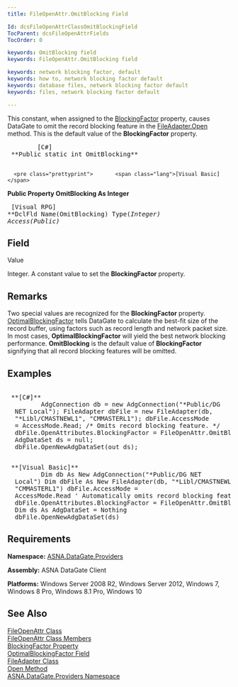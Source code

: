 ```yaml
---
title: FileOpenAttr.OmitBlocking Field

Id: dcsFileOpenAttrClassOmitBlockingField
TocParent: dcsFileOpenAttrFields
TocOrder: 0

keywords: OmitBlocking field
keywords: FileOpenAttr.OmitBlocking field

keywords: network blocking factor, default
keywords: how to, network blocking factor default
keywords: database files, network blocking factor default
keywords: files, network blocking factor default

---
```


This constant, when assigned to the [ BlockingFactor](file-open-attr-class-blocking-factor-property.html) property, causes DataGate to omit the record blocking feature in the [FileAdapter.Open](file-adapter-class-open-method.html) method. This is the default value of the **BlockingFactor** property.
<pre class="prettyprint">        <span class="lang">[C#]</span>
 **Public static int OmitBlocking** 
      </pre>
      <pre class="prettyprint">       <span class="lang">[Visual Basic] </span>
 **Public Property OmitBlocking As Integer** 
      </pre>
      <pre class="prettyprint">        <span class="lang">[Visual RPG]</span>
 **DclFld Name(OmitBlocking) Type(*Integer) Access(*Public)** 
      </pre>

## Field
 Value

Integer. A constant value to set the **BlockingFactor** property.
## Remarks

Two special values are recognized for the **BlockingFactor** property. [OptimalBlockingFactor](file-open-attr-class-optimal-blocking-factor-field.html) tells DataGate to calculate the best-fit size of the record buffer, using factors such as record length and network packet size. In most cases, **OptimalBlockingFactor** will yield the best network blocking performance. **OmitBlocking** is the default value of **BlockingFactor** signifying that all record blocking features will be omitted.
## Examples

<pre>        <span class="lang">
 **[C#]** 
        </span> AdgConnection db = new AdgConnection("*Public/DG
  NET Local"); FileAdapter dbFile = new FileAdapter(db,
  "*Libl/CMASTNEWL1", "CMMASTERL1"); dbFile.AccessMode
  = AccessMode.Read; /* Omits record blocking feature. */
  dbFile.OpenAttributes.BlockingFactor = FileOpenAttr.OmitBlocking;
  AdgDataSet ds = null;
  dbFile.OpenNewAdgDataSet(out ds);</pre>
<pre>        <span class="lang">
 **[Visual Basic]** 
        </span> Dim db As New AdgConnection("*Public/DG NET
  Local") Dim dbFile As New FileAdapter(db, "*Libl/CMASTNEWL1",
  "CMMASTERL1") dbFile.AccessMode =
  AccessMode.Read ' Automatically omits record blocking feature. 
  dbFile.OpenAttributes.BlockingFactor = FileOpenAttr.OmitBlocking
  Dim ds As AdgDataSet = Nothing
  dbFile.OpenNewAdgDataSet(ds)
</pre>

## Requirements

**Namespace:** [ ASNA.DataGate.Providers](datagate-providers-namespace.html) 

**Assembly:** ASNA DataGate Client

**Platforms:** Windows Server 2008 R2, Windows Server 2012, Windows 7, Windows 8 Pro, Windows 8.1 Pro, Windows 10
## See Also


[FileOpenAttr Class](file-open-attr-class.html)
      <br />
[FileOpenAttr Class Members](file-open-attr-class-members.html)
      <br />
[BlockingFactor Property](file-open-attr-class-blocking-factor-property.html)
      <br />
      [OptimalBlockingFactor 
					Field](file-open-attr-class-optimal-blocking-factor-field.html)
      <br />
[FileAdapter Class](file-adapter-class.html)
      <br />
[Open Method](file-adapter-class-open-method.html)
      <br />
[ASNA.DataGate.Providers Namespace](datagate-providers-namespace.html)

